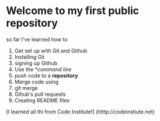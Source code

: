 # Welcome to my first public repository

so far I've learned how to
1. Get set up with Git and Github
  1. Installing Git
  2. signing up Github
2. Use the **command line*
3. push code to a **repository**
4. Merge code using
  1. git merge
  2. Gihub's pull requests
5. Creating README files

[I learned all thi from Code Institute!] (htttp://codeinstiute.net)